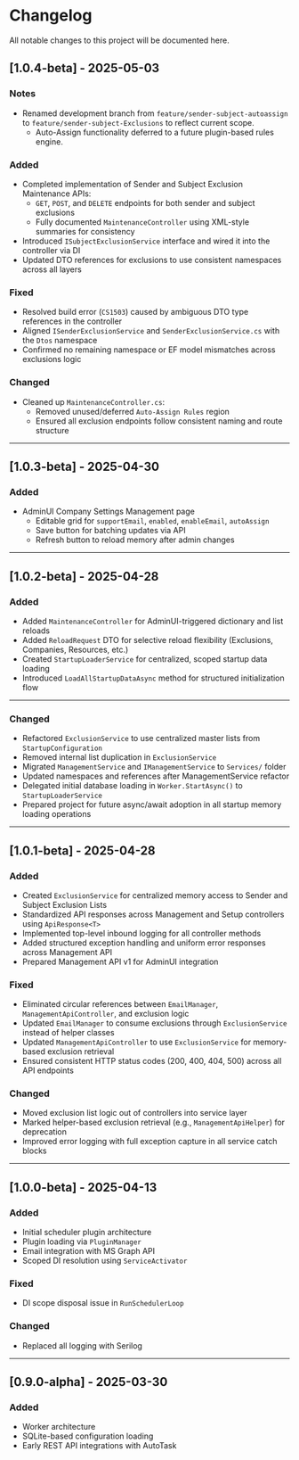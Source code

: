 ﻿# Changelog

All notable changes to this project will be documented here.

## [1.0.4-beta] - 2025-05-03

### Notes
- Renamed development branch from `feature/sender-subject-autoassign` to `feature/sender-subject-Exclusions` to reflect current scope.
  - Auto-Assign functionality deferred to a future plugin-based rules engine.

### Added
- Completed implementation of Sender and Subject Exclusion Maintenance APIs:
  - `GET`, `POST`, and `DELETE` endpoints for both sender and subject exclusions
  - Fully documented `MaintenanceController` using XML-style summaries for consistency
- Introduced `ISubjectExclusionService` interface and wired it into the controller via DI
- Updated DTO references for exclusions to use consistent namespaces across all layers

### Fixed
- Resolved build error (`CS1503`) caused by ambiguous DTO type references in the controller
- Aligned `ISenderExclusionService` and `SenderExclusionService.cs` with the `Dtos` namespace
- Confirmed no remaining namespace or EF model mismatches across exclusions logic

### Changed
- Cleaned up `MaintenanceController.cs`:
  - Removed unused/deferred `Auto-Assign Rules` region
  - Ensured all exclusion endpoints follow consistent naming and route structure

---

## [1.0.3-beta] - 2025-04-30
### Added
- AdminUI Company Settings Management page
  - Editable grid for `supportEmail`, `enabled`, `enableEmail`, `autoAssign`
  - Save button for batching updates via API
  - Refresh button to reload memory after admin changes

---
 
## [1.0.2-beta] - 2025-04-28
### Added
- Added `MaintenanceController` for AdminUI-triggered dictionary and list reloads
- Added `ReloadRequest` DTO for selective reload flexibility (Exclusions, Companies, Resources, etc.)
- Created `StartupLoaderService` for centralized, scoped startup data loading
- Introduced `LoadAllStartupDataAsync` method for structured initialization flow

---

### Changed
- Refactored `ExclusionService` to use centralized master lists from `StartupConfiguration`
- Removed internal list duplication in `ExclusionService`
- Migrated `ManagementService` and `IManagementService` to `Services/` folder
- Updated namespaces and references after ManagementService refactor
- Delegated initial database loading in `Worker.StartAsync()` to `StartupLoaderService`
- Prepared project for future async/await adoption in all startup memory loading operations

---

## [1.0.1-beta] - 2025-04-28
### Added
- Created `ExclusionService` for centralized memory access to Sender and Subject Exclusion Lists
- Standardized API responses across Management and Setup controllers using `ApiResponse<T>`
- Implemented top-level inbound logging for all controller methods
- Added structured exception handling and uniform error responses across Management API
- Prepared Management API v1 for AdminUI integration

### Fixed
- Eliminated circular references between `EmailManager`, `ManagementApiController`, and exclusion logic
- Updated `EmailManager` to consume exclusions through `ExclusionService` instead of helper classes
- Updated `ManagementApiController` to use `ExclusionService` for memory-based exclusion retrieval
- Ensured consistent HTTP status codes (200, 400, 404, 500) across all API endpoints

### Changed
- Moved exclusion list logic out of controllers into service layer
- Marked helper-based exclusion retrieval (e.g., `ManagementApiHelper`) for deprecation
- Improved error logging with full exception capture in all service catch blocks

---

## [1.0.0-beta] - 2025-04-13
### Added
- Initial scheduler plugin architecture
- Plugin loading via `PluginManager`
- Email integration with MS Graph API
- Scoped DI resolution using `ServiceActivator`

### Fixed
- DI scope disposal issue in `RunSchedulerLoop`

### Changed
- Replaced all logging with Serilog

---

## [0.9.0-alpha] - 2025-03-30
### Added
- Worker architecture
- SQLite-based configuration loading
- Early REST API integrations with AutoTask
